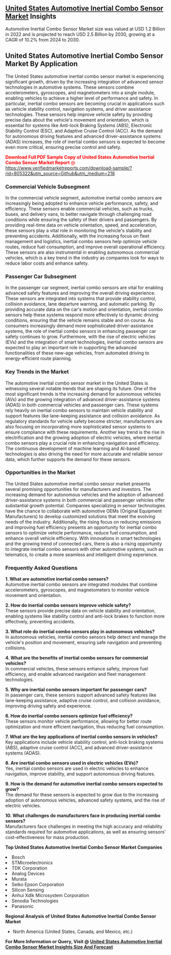 <h2><a href="https://www.verifiedmarketreports.com/download-sample/?rid=805322&amp;utm_source=Github&amp;utm_medium=218" target="_blank">United States Automotive Inertial Combo Sensor Market</a> Insights</h2><p>Automotive Inertial Combo Sensor Market size was valued at USD 1.2 Billion in 2022 and is projected to reach USD 2.5 Billion by 2030, growing at a CAGR of 10.2% from 2024 to 2030.</p><p><h2>United States Automotive Inertial Combo Sensor Market By Application</h2> <p>The United States automotive inertial combo sensor market is experiencing significant growth, driven by the increasing integration of advanced sensor technologies in automotive systems. These sensors combine accelerometers, gyroscopes, and magnetometers into a single module, enabling vehicles to achieve a higher level of performance and safety. In particular, inertial combo sensors are becoming crucial in applications such as vehicle stability control, navigation systems, and driver assistance technologies. These sensors help improve vehicle safety by providing precise data about the vehicle's movement and orientation, which is essential for systems like Anti-lock Braking Systems (ABS), Electronic Stability Control (ESC), and Adaptive Cruise Control (ACC). As the demand for autonomous driving features and advanced driver-assistance systems (ADAS) increases, the role of inertial combo sensors is expected to become even more critical, ensuring precise control and safety. <p><span class=""><span style="color: #ff0000;"><strong>Download Full PDF Sample Copy of United States Automotive Inertial Combo Sensor Market Report</strong> @ </span><a href="https://www.verifiedmarketreports.com/download-sample/?rid=805322&amp;utm_source=Github&amp;utm_medium=218" target="_blank">https://www.verifiedmarketreports.com/download-sample/?rid=805322&amp;utm_source=Github&amp;utm_medium=218</a></span></p></p> <h3>Commercial Vehicle Subsegment</h3> <p>In the commercial vehicle segment, automotive inertial combo sensors are increasingly being adopted to enhance vehicle performance, safety, and efficiency. These sensors enable commercial vehicles, such as trucks, buses, and delivery vans, to better navigate through challenging road conditions while ensuring the safety of their drivers and passengers. By providing real-time data on vehicle orientation, speed, and acceleration, these sensors play a vital role in monitoring the vehicle's stability and preventing accidents. Additionally, with the increasing focus on fleet management and logistics, inertial combo sensors help optimize vehicle routes, reduce fuel consumption, and improve overall operational efficiency. These sensors are also instrumental in enabling autonomous commercial vehicles, which is a key trend in the industry as companies look for ways to reduce labor costs and enhance safety. <h3>Passenger Car Subsegment</h3> <p>In the passenger car segment, inertial combo sensors are vital for enabling advanced safety features and improving the overall driving experience. These sensors are integrated into systems that provide stability control, collision avoidance, lane departure warning, and automatic parking. By providing accurate data on the car's motion and orientation, inertial combo sensors help these systems respond more effectively to dynamic driving conditions, ensuring that the vehicle remains stable and on course. As consumers increasingly demand more sophisticated driver-assistance systems, the role of inertial combo sensors in enhancing passenger car safety continues to grow. Furthermore, with the rise of electric vehicles (EVs) and the integration of smart technologies, inertial combo sensors are expected to play an important role in supporting the advanced functionalities of these new-age vehicles, from automated driving to energy-efficient route planning. <h3>Key Trends in the Market</h3> <p>The automotive inertial combo sensor market in the United States is witnessing several notable trends that are shaping its future. One of the most significant trends is the increasing demand for autonomous vehicles (AVs) and the growing integration of advanced driver-assistance systems (ADAS) in both commercial vehicles and passenger cars. These systems rely heavily on inertial combo sensors to maintain vehicle stability and support features like lane-keeping assistance and collision avoidance. As regulatory standards for vehicle safety become stricter, manufacturers are also focusing on incorporating more sophisticated sensor systems to ensure compliance with these requirements. Another key trend is the rise in electrification and the growing adoption of electric vehicles, where inertial combo sensors play a crucial role in enhancing navigation and efficiency. The continuous development of machine learning and AI-based technologies is also driving the need for more accurate and reliable sensor data, which further supports the demand for these sensors. <h3>Opportunities in the Market</h3> <p>The United States automotive inertial combo sensor market presents several promising opportunities for manufacturers and investors. The increasing demand for autonomous vehicles and the adoption of advanced driver-assistance systems in both commercial and passenger vehicles offer substantial growth potential. Companies specializing in sensor technologies have the chance to collaborate with automotive OEMs (Original Equipment Manufacturers) to develop customized solutions that meet the evolving needs of the industry. Additionally, the rising focus on reducing emissions and improving fuel efficiency presents an opportunity for inertial combo sensors to optimize vehicle performance, reduce fuel consumption, and enhance overall vehicle efficiency. With innovations in smart technologies and the growing trend of connected cars, there is also a rising opportunity to integrate inertial combo sensors with other automotive systems, such as telematics, to create a more seamless and intelligent driving experience. <h3>Frequently Asked Questions</h3> <p><strong>1. What are automotive inertial combo sensors?</strong><br> Automotive inertial combo sensors are integrated modules that combine accelerometers, gyroscopes, and magnetometers to monitor vehicle movement and orientation.</p> <p><strong>2. How do inertial combo sensors improve vehicle safety?</strong><br> These sensors provide precise data on vehicle stability and orientation, enabling systems like stability control and anti-lock brakes to function more effectively, preventing accidents.</p> <p><strong>3. What role do inertial combo sensors play in autonomous vehicles?</strong><br> In autonomous vehicles, inertial combo sensors help detect and manage the vehicle's position and movement, ensuring safe navigation and preventing collisions.</p> <p><strong>4. What are the benefits of inertial combo sensors for commercial vehicles?</strong><br> In commercial vehicles, these sensors enhance safety, improve fuel efficiency, and enable advanced navigation and fleet management technologies.</p> <p><strong>5. Why are inertial combo sensors important for passenger cars?</strong><br> In passenger cars, these sensors support advanced safety features like lane-keeping assistance, adaptive cruise control, and collision avoidance, improving driving safety and experience.</p> <p><strong>6. How do inertial combo sensors optimize fuel efficiency?</strong><br> These sensors monitor vehicle performance, allowing for better route optimization and more efficient navigation, thus reducing fuel consumption.</p> <p><strong>7. What are the key applications of inertial combo sensors in vehicles?</strong><br> Key applications include vehicle stability control, anti-lock braking systems (ABS), adaptive cruise control (ACC), and advanced driver-assistance systems (ADAS).</p> <p><strong>8. Are inertial combo sensors used in electric vehicles (EVs)?</strong><br> Yes, inertial combo sensors are used in electric vehicles to enhance navigation, improve stability, and support autonomous driving features.</p> <p><strong>9. How is the demand for automotive inertial combo sensors expected to grow?</strong><br> The demand for these sensors is expected to grow due to the increasing adoption of autonomous vehicles, advanced safety systems, and the rise of electric vehicles.</p> <p><strong>10. What challenges do manufacturers face in producing inertial combo sensors?</strong><br> Manufacturers face challenges in meeting the high accuracy and reliability standards required for automotive applications, as well as ensuring sensors' cost-effectiveness for mass production.</p> </p><p><strong>Top United States Automotive Inertial Combo Sensor Market Companies</strong></p><div data-test-id=""><p><li>Bosch</li><li> STMicroelectronics</li><li> TDK Corporation</li><li> Analog Devices</li><li> Murata</li><li> Seiko Epson Corporation</li><li> Silicon Sensing</li><li> Anhui Xdlk Microsystem Corporation</li><li> Senodia Technologies</li><li> Panasonic</li></p><div><strong>Regional Analysis of&nbsp;United States Automotive Inertial Combo Sensor Market</strong></div><ul><li dir="ltr"><p dir="ltr">North America&nbsp;(United States, Canada, and Mexico, etc.)</p></li></ul><p><strong>For More Information or Query, Visit @&nbsp;</strong><strong><a href="https://www.verifiedmarketreports.com/product/automotive-inertial-combo-sensor-market/?utm_source=Github&amp;utm_medium=218" target="_blank">United States Automotive Inertial Combo Sensor Market Insights Size And Forecast</a></strong></p></div>
